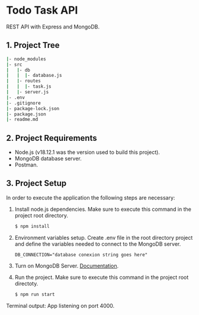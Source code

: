 # Todo Task API

REST API with Express and MongoDB.

## 1. Project Tree

```bash
|- node_modules
|- src
|   |- db
|   |  |- database.js
|   |- routes
|   |  |- task.js
|   |- server.js
|- .env
|- .gitignore
|- package-lock.json
|- package.json
|- readme.md
```

## 2. Project Requirements

- Node.js (v18.12.1 was the version used to build this project).
- MongoDB database server.
- Postman.

## 3. Project Setup

In order to execute the application the following steps are necessary:

1. Install node.js dependencies. Make sure to execute this command in the project root directory.

   ```bash
   $ npm install
   ```

2. Environment variables setup. Create .env file in the root directory project and define the variables needed to connect to the MongoDB server.

   ```env
   DB_CONNECTION="database conexion string goes here"
   ```

3. Turn on MongoDB Server. [Documentation](https://www.mongodb.com/basics/get-started).
4. Run the project. Make sure to execute this command in the project root directoty.

   ```bash
   $ npm run start
   ```

Terminal output: App listening on port 4000.
